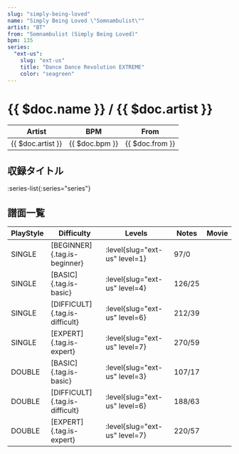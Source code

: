 ```yaml
---
slug: "simply-being-loved"
name: "Simply Being Loved \"Somnambulist\""
artist: "BT"
from: "Somnambulist (Simply Being Loved)"
bpm: 135
series:
  "ext-us":
    slug: "ext-us"
    title: "Dance Dance Revolution EXTREME"
    color: "seagreen"
---
```


# {{ $doc.name }} / {{ $doc.artist }}

|Artist|BPM|From|
|------|---|----|
|{{ $doc.artist }}|{{ $doc.bpm }}|{{ $doc.from }}|

## 収録タイトル

:series-list{:series="series"}

## 譜面一覧

|PlayStyle|Difficulty|Levels|Notes|Movie|
|---------|----------|------|-----|-----|
|SINGLE|[BEGINNER]{.tag.is-beginner}|:level{slug="ext-us" level=1}|97/0||
|SINGLE|[BASIC]{.tag.is-basic}|:level{slug="ext-us" level=4}|126/25||
|SINGLE|[DIFFICULT]{.tag.is-difficult}|:level{slug="ext-us" level=6}|212/39||
|SINGLE|[EXPERT]{.tag.is-expert}|:level{slug="ext-us" level=7}|270/59||
|DOUBLE|[BASIC]{.tag.is-basic}|:level{slug="ext-us" level=3}|107/17||
|DOUBLE|[DIFFICULT]{.tag.is-difficult}|:level{slug="ext-us" level=6}|188/63||
|DOUBLE|[EXPERT]{.tag.is-expert}|:level{slug="ext-us" level=7}|220/57||
